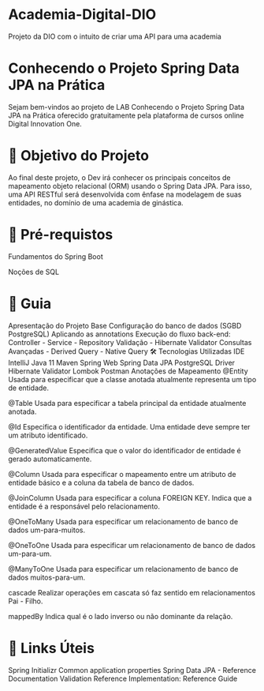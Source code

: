 # Academia-Digital-DIO
Projeto da DIO com o intuito de criar uma API para uma academia
# Conhecendo o Projeto Spring Data JPA na Prática
Sejam bem-vindos ao projeto de LAB Conhecendo o Projeto Spring Data JPA na Prática oferecido gratuitamente pela plataforma de cursos online Digital Innovation One.
# 🎯 Objetivo do Projeto
Ao final deste projeto, o Dev irá conhecer os principais conceitos de mapeamento objeto relacional (ORM) usando o Spring Data JPA. Para isso, uma API RESTful será desenvolvida com ênfase na modelagem de suas entidades, no domínio de uma academia de ginástica.

# 🛑 Pré-requistos
 Fundamentos do Spring Boot

 Noções de SQL

# 🚦 Guia
Apresentação do Projeto Base
Configuração do banco de dados (SGBD PostgreSQL)
Aplicando as annotations
Execução do fluxo back-end: Controller - Service - Repository
Validação - Hibernate Validator
Consultas Avançadas - Derived Query - Native Query
🛠 Tecnologias Utilizadas
IDE IntelliJ
Java 11
Maven
Spring Web
Spring Data JPA
PostgreSQL Driver
Hibernate Validator
Lombok
Postman
Anotações de Mapeamento
@Entity Usada para especificar que a classe anotada atualmente representa um tipo de entidade.

@Table Usada para especificar a tabela principal da entidade atualmente anotada.

@Id Especifica o identificador da entidade. Uma entidade deve sempre ter um atributo identificado.

@GeneratedValue Especifica que o valor do identificador de entidade é gerado automaticamente.

@Column Usada para especificar o mapeamento entre um atributo de entidade básico e a coluna da tabela de banco de dados.

@JoinColumn Usada para especificar a coluna FOREIGN KEY. Indica que a entidade é a responsável pelo relacionamento.

@OneToMany Usada para especificar um relacionamento de banco de dados um-para-muitos.

@OneToOne Usada para especificar um relacionamento de banco de dados um-para-um.

@ManyToOne Usada para especificar um relacionamento de banco de dados muitos-para-um.

cascade Realizar operações em cascata só faz sentido em relacionamentos Pai - Filho.

mappedBy Indica qual é o lado inverso ou não dominante da relação.

# 🔗 Links Úteis
Spring Initializr
Common application properties
Spring Data JPA - Reference Documentation
Validation Reference Implementation: Reference Guide


